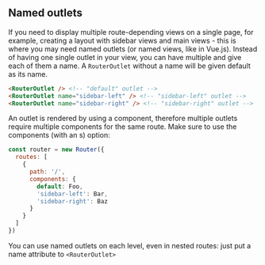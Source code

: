 ## Named outlets

If you need to display multiple route-depending
views on a single page, for example, creating 
a layout with sidebar views and main views - 
this is where you may need named outlets (or
named views, like in Vue.js). 
Instead of having one single outlet 
in your view, you can have multiple and give 
each of them a name. A `RouterOutlet` without a 
name will be given default as its name.

```html
<RouterOutlet /> <!-- "default" outlet -->
<RouterOutlet name="sidebar-left" /> <!-- "sidebar-left" outlet -->
<RouterOutlet name="sidebar-right" /> <!-- "sidebar-right" outlet -->
```
An outlet is rendered by using a component, 
therefore multiple outlets require multiple 
components for the same route. Make sure to 
use the components (with an s) option:

```javascript
const router = new Router({
  routes: [
    {
      path: '/',
      components: {
        default: Foo,
        'sidebar-left': Bar,
        'sidebar-right': Baz
      }
    }
  ]
})
```

You can use named outlets on each level, even in 
nested routes: just put a name attribute to `<RouterOutlet>`